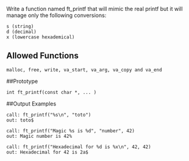Write a function named ft_printf that will mimic the real printf but it will manage only the following conversions:
```
s (string)
d (decimal) 
x (lowercase hexademical)
```

## Allowed Functions
```
malloc, free, write, va_start, va_arg, va_copy and va_end
```

##Prototype
```
int ft_printf(const char *, ... )
```

##Output Examples
```
call: ft_printf("%s\n", "toto")
out: toto$

call: ft_printf("Magic %s is %d", "number", 42)
out: Magic number is 42%

call: ft_printf("Hexadecimal for %d is %x\n", 42, 42)
out: Hexadecimal for 42 is 2a$
```

